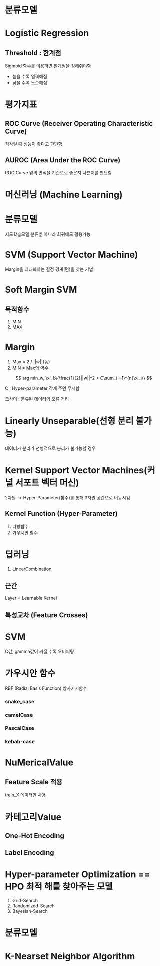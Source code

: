 # 분류모델
# Logistic Regression

## Threshold : 한계점
Sigmoid 함수를 이용하면 한계점을 정해줘야함
- 높을 수록 엄격해짐
- 낮을 수록 느슨해짐


# 평가지표
## ROC Curve (Receiver Operating Characteristic Curve)
직각일 때 성능이 좋다고 판단함

## AUROC (Area Under the ROC Curve)
ROC Curve 밑의 면적을 기준으로 좋은지 나쁜지를 판단함


# 머신러닝 (Machine Learning)
# 분류모델
지도학습모델 분류뿐 아니라 회귀에도 활용가능
# SVM (Support Vector Machine)
Margin을 최대화하는 결정 경계(면)을 찾는 기법

# Soft Margin SVM
## 목적함수
1. MIN
2. MAX

# Margin
1. Max = 2 / ||w||(놈)
2. MIN = Max의 역수


$$ arg min_w, \xi, b\{\frac{1}{2}||w||^2 + C\sum_{i=1}^{n}\xi_i\} $$


C : Hyper-parameter 작게 주면 무시함

크사이 : 분류된 데이터의 오류 거리


# Linearly Unseparable(선형 분리 불가능)
데이터가 분리가 선형적으로 분리가 불가능할 경우

# Kernel Support Vector Machines(커널 서포트 벡터 머신)
2차원 -> Hyper-Parameter(함수)를 통해 3차원 공간으로 이동시킴

## Kernel Function (Hyper-Parameter)
1. 다항함수
2. 가우시안 함수

# 딥러닝
1. LinearCombination
## 근간
Layer = Learnable Kernel
## 특성교차 (Feature Crosses)

# SVM
C값, gamma값이 커질 수록 오버피팅

# 가우시안 함수
RBF (Radial Basis Function) 방사기저함수

### snake_case
### camelCase
### PascalCase
### kebab-case

# NuMericalValue
## Feature Scale 적용
train_X 데이터만 사용

# 카테고리Value
## One-Hot Encoding
## Label Encoding


# Hyper-parameter Optimization == HPO 최적 해를 찾아주는 모델
1. Grid-Search
2. Randomized-Search
3. Bayesian-Search

# 분류모델
# K-Nearset Neighbor Algorithm
